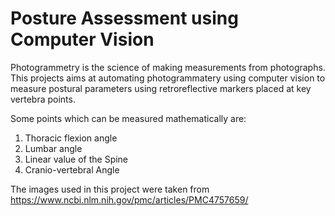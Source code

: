 # Posture Assessment using Computer Vision

Photogrammetry is the science of making measurements from photographs. This projects aims at automating photogrammatery using computer vision to measure postural parameters using retroreflective markers placed at key vertebra points.  

Some points which can be measured mathematically are: 
1. Thoracic flexion angle 
2. Lumbar angle 
3. Linear value of the Spine 
4. Cranio-vertebral Angle 

The images used in this project were taken from https://www.ncbi.nlm.nih.gov/pmc/articles/PMC4757659/

